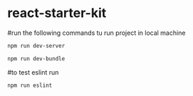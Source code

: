 # react-starter-kit

#run the following commands tu run project in local machine

```bash
npm run dev-server
```

```bash
npm run dev-bundle
```

#to test eslint run

```bash
npm run eslint
```
